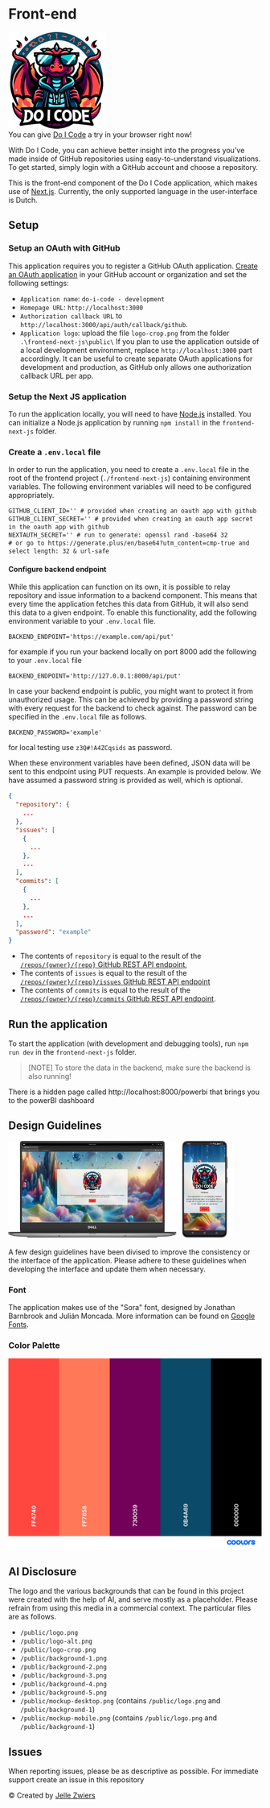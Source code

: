 # Front-end
<img height="192" width="192" src="./public/logo-crop.png"><br>
You can give [Do I Code](https://do-i-code.com) a try in your browser right now!

With Do I Code, you can achieve better insight into the progress you've made inside of GitHub repositories using easy-to-understand visualizations. To get started, simply login with a GitHub account and choose a repository.

This is the front-end component of the Do I Code application, which makes use of [Next.js](https://nextjs.org/learn). Currently, the only supported language in the user-interface is Dutch.

## Setup 

### Setup an OAuth with GitHub
This application requires you to register a GitHub OAuth application. [Create an OAuth application](https://docs.github.com/en/apps/oauth-apps/building-oauth-apps/creating-an-oauth-app) in your GitHub account or organization and set the following settings:
* `Application name`: `do-i-code - development`
* `Homepage URL`: `http://localhost:3000`
* `Authorization callback URL` to `http://localhost:3000/api/auth/callback/github`. 
* `Application logo`: upload the file `logo-crop.png` from the folder `.\frontend-next-js\public\`
If you plan to use the application outside of a local development environment, replace `http://localhost:3000` part accordingly. It can be useful to create separate OAuth applications for development and production, as GitHub only allows one authorization callback URL per app.

### Setup the Next JS application
To run the application locally, you will need to have [Node.js](https://e-learning.educom.nu/algemeen/nodejs) installed. You can initialize a Node.js application by running `npm install` in the `frontend-next-js` folder. 

### Create a `.env.local` file
In order to run the application, you need to create a `.env.local` file in the root of the frontend project (`./frontend-next-js`) containing environment variables. The following environment variables will need to be configured appropriately.

```
GITHUB_CLIENT_ID='' # provided when creating an oauth app with github
GITHUB_CLIENT_SECRET='' # provided when creating an oauth app secret in the oauth app with github
NEXTAUTH_SECRET='' # run to generate: openssl rand -base64 32 
# or go to https://generate.plus/en/base64?utm_content=cmp-true and select length: 32 & url-safe
```

#### Configure backend endpoint
While this application can function on its own, it is possible to relay repository and issue information to a backend component. This means that every time the application fetches this data from GitHub, it will also send this data to a given endpoint. To enable this functionality, add the following environment variable to your `.env.local` file.

```
BACKEND_ENDPOINT='https://example.com/api/put'
```
for example if you run your backend locally on port 8000 add the following to your `.env.local` file
```
BACKEND_ENDPOINT='http://127.0.0.1:8000/api/put'
```

In case your backend endpoint is public, you might want to protect it from unauthorized usage. This can be achieved by providing a password string with every request for the backend to check against. The password can be specified in the `.env.local` file as follows.

```
BACKEND_PASSWORD='example'
```

for local testing use `z3Q#!A4ZCqsids` as password.

When these environment variables have been defined, JSON data will be sent to this endpoint using PUT requests. An example is provided below. We have assumed a password string is provided as well, which is optional.

```json
{
  "repository": {
    ...
  },
  "issues": [
    {
      ...
    },
    ...
  ],
  "commits": [
    {
      ...
    },
    ...
  ],
  "password": "example"
}
```

* The contents of `repository` is equal to the result of the [`/repos/{owner}/{repo}` GitHub REST API endpoint](https://docs.github.com/en/rest/repos/repos?apiVersion=2022-11-28#get-a-repository),
* The contents of `issues` is equal to the result of the [`/repos/{owner}/{repo}/issues` GitHub REST API endpoint](https://docs.github.com/en/rest/issues/issues?apiVersion=2022-11-28#list-repository-issues)
* The contents of `commits` is equal to the result of the [`/repos/{owner}/{repo}/commits` GitHub REST API endpoint](https://docs.github.com/en/rest/commits/commits?apiVersion=2022-11-28#list-commits).

## Run the application 
To start the application (with development and debugging tools), run `npm run dev` in the `frontend-next-js` folder.
>[NOTE] 
> To store the data in the backend, make sure the backend is also running!

There is a hidden page called http://localhost:8000/powerbi that brings you to the powerBI dashboard


## Design Guidelines
<img height="192" src="./public/mockup-desktop.png"><img height="192" src="./public/mockup-phone.png"><br>
<br>
A few design guidelines have been divised to improve the consistency or the interface of the application. Please adhere to these guidelines when developing the interface and update them when necessary.

### Font
The application makes use of the "Sora" font, designed by Jonathan Barnbrook and Julián Moncada. More information can be found on [Google Fonts](https://fonts.google.com/specimen/Sora).

### Color Palette
[![Color Palette](./public/palette.png)](./public/palette.pdf)

## AI Disclosure
The logo and the various backgrounds that can be found in this project were created with the help of AI, and serve mostly as a placeholder. Please refrain from using this media in a commercial context. The particular files are as follows.

- `/public/logo.png`
- `/public/logo-alt.png`
- `/public/logo-crop.png`
- `/public/background-1.png`
- `/public/background-2.png`
- `/public/background-3.png`
- `/public/background-4.png`
- `/public/background-5.png`
- `/public/mockup-desktop.png` (contains `/public/logo.png` and `/public/background-1`)
- `/public/mockup-mobile.png` (contains `/public/logo.png` and `/public/background-1`)


## Issues
When reporting issues, please be as descriptive as possible. For immediate support create an issue in this repository

:copyright: Created by [Jelle Zwiers](https://github.com/jelle619/doicode?tab=readme-ov-file)
